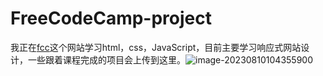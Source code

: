 # FreeCodeCamp-project

我正在[fcc](https://www.freecodecamp.org/)这个网站学习html，css，JavaScript，目前主要学习响应式网站设计，一些跟着课程完成的项目会上传到这里。![image-20230810104355900](C:\Users\陆\AppData\Roaming\Typora\typora-user-images\image-20230810104355900.png)

